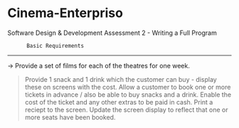# Cinema-Enterpriso
Software Design &amp; Development Assessment 2 - Writing a Full Program

          Basic Requirements
-------------------------------------
-> Provide a set of films for each of the theatres for one week.
> Provide 1 snack and 1 drink which the customer can buy - display these on screens with the cost.
> Allow a customer to book one or more tickets in advance / also be able to buy snacks and a drink.
> Enable the cost of the ticket and any other extras to be paid in cash.
> Print a reciept to the screen.
> Update the screen display to reflect that one or more seats have been booked.
